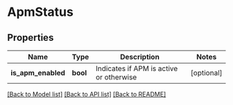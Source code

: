 # ApmStatus

## Properties
Name | Type | Description | Notes
------------ | ------------- | ------------- | -------------
**is_apm_enabled** | **bool** | Indicates if APM is active or otherwise | [optional] 

[[Back to Model list]](../README.md#documentation-for-models) [[Back to API list]](../README.md#documentation-for-api-endpoints) [[Back to README]](../README.md)


